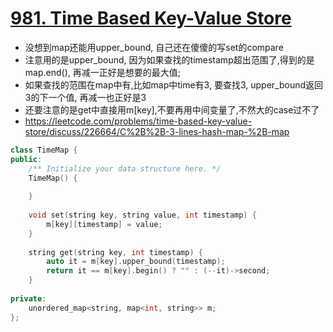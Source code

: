 # [981. Time Based Key-Value Store](https://leetcode.com/problems/time-based-key-value-store/)
* 没想到map还能用upper_bound, 自己还在傻傻的写set的compare
* 注意用的是upper_bound, 因为如果查找的timestamp超出范围了,得到的是map.end(), 再减一正好是想要的最大值; 
* 如果查找的范围在map中有,比如map中time有3, 要查找3, upper_bound返回3的下一个值, 再减一也正好是3
*  还要注意的是get中直接用m[key],不要再用中间变量了,不然大的case过不了
* https://leetcode.com/problems/time-based-key-value-store/discuss/226664/C%2B%2B-3-lines-hash-map-%2B-map

```c++
class TimeMap {
public:
    /** Initialize your data structure here. */
    TimeMap() {
        
    }
    
    void set(string key, string value, int timestamp) {
        m[key][timestamp] = value;
    }
    
    string get(string key, int timestamp) {
        auto it = m[key].upper_bound(timestamp);
        return it == m[key].begin() ? "" : (--it)->second;
    }
    
private:
    unordered_map<string, map<int, string>> m;
};


```
